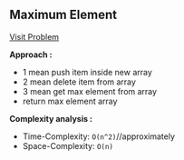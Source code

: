 ## Maximum Element

[Visit Problem](https://www.hackerrank.com/challenges/maximum-element/problem)

**Approach :**<br>

-   1 mean push item inside new array
-   2 mean delete item from array
-   3 mean get max element from array
-   return max element array

**Complexity analysis :**<br>

-   Time-Complexity: `O(n^2)`//approximately
-   Space-Complexity: `O(n)`
